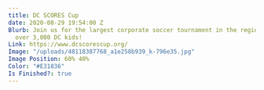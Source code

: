 ```yaml
---
title: DC SCORES Cup
date: 2020-08-29 19:54:00 Z
Blurb: Join us for the largest corporate soccer tournament in the region that benefits
  over 3,000 DC kids!
Link: https://www.dcscorescup.org/
Image: "/uploads/48118387768_a1e258b939_k-796e35.jpg"
Image Position: 60% 40%
Color: "#E31836"
Is Finished?: true
---
```


